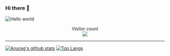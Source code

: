 ### Hi there 👋

<img src="https://ftp.bmp.ovh/imgs/2020/08/ff56bf1da3cada28.png" alt="Hello world">

<p align="center"> 
  Visitor count<br>
  <img src="https://profile-counter.glitch.me/xiaoka-li/count.svg" />
</p>

<hr>

[![Anurag's github stats](https://github-readme-stats.vercel.app/api?username=xiaoka-li&hide=Total%20Rs&show_icons=true&theme=tokyonight)](https://github.com/xiaoka-li/github-readme-stats)
[![Top Langs](https://github-readme-stats.vercel.app/api/top-langs/?username=xiaoka-li&layout=compact&theme=tokyonight&card_width=400&hide=html,javascript,css)](https://github.com/xiaoka-li/github-readme-stats)


<!--
**xiaoka-li/xiaoka-li** is a ✨ _special_ ✨ repository because its `README.md` (this file) appears on your GitHub profile.

Here are some ideas to get you started:

- 🔭 I’m currently working on ...
- 🌱 I’m currently learning ...
- 👯 I’m looking to collaborate on ...
- 🤔 I’m looking for help with ...
- 💬 Ask me about ...
- 📫 How to reach me: ...
- 😄 Pronouns: ...
- ⚡ Fun fact: ...
-->
